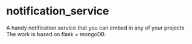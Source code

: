 # notification_service
A handy notification service that you can embed in any of your projects.  The work is based on flask + mongoDB.
